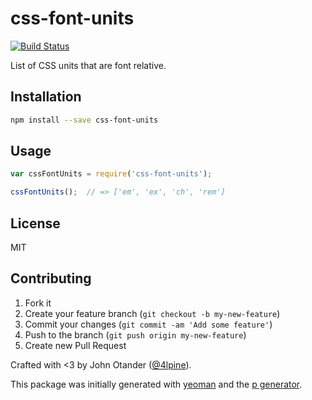 # css-font-units

[![Build Status](https://secure.travis-ci.org/johnotander/css-font-units.png?branch=master)](https://travis-ci.org/johnotander/css-font-units)

List of CSS units that are font relative.

## Installation

```bash
npm install --save css-font-units
```

## Usage

```javascript
var cssFontUnits = require('css-font-units');

cssFontUnits();  // => ['em', 'ex', 'ch', 'rem']
```

## License

MIT

## Contributing

1. Fork it
2. Create your feature branch (`git checkout -b my-new-feature`)
3. Commit your changes (`git commit -am 'Add some feature'`)
4. Push to the branch (`git push origin my-new-feature`)
5. Create new Pull Request

Crafted with <3 by John Otander ([@4lpine](https://twitter.com/4lpine)).

This package was initially generated with [yeoman](http://yeoman.io) and the [p generator](https://github.com/johnotander/generator-p.git).

